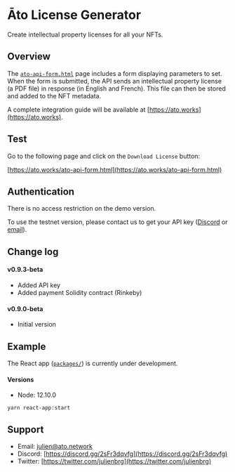 # Āto License Generator

Create intellectual property licenses for all your NFTs. 

## Overview

The [`ato-api-form.html`](https://github.com/ATO-nft/api-client/blob/main/ato-api-form.html) page includes a form displaying parameters to set. When the form is submitted, the API sends an intellectual property license (a PDF file) in response (in English and French). This file can then be stored and added to the NFT metadata.

A complete integration guide will be available at [https://ato.works](https://ato.works).

## Test

Go to the following page and click on the `Download License` button:

[https://ato.works/ato-api-form.html](https://ato.works/ato-api-form.html)

## Authentication

There is no access restriction on the demo version.

To use the testnet version, please contact us to get your API key ([Discord](https://discord.gg/2sFr3dqvfg) or [email](mailto:julien@ato.network)).

## Change log

#### v0.9.3-beta

- Added API key
- Added payment Solidity contract (Rinkeby)

#### v0.9.0-beta 

- Initial version

## Example

The React app ([`packages/`](https://github.com/ATO-nft/api-client/tree/main/packages)) is currently under development.

#### Versions

- Node: 12.10.0

```
yarn react-app:start
```

## Support

- Email: [julien@ato.network](mailto:julien@ato.network)
- Discord: [https://discord.gg/2sFr3dqvfg](https://discord.gg/2sFr3dqvfg)
- Twitter: [https://twitter.com/julienbrg](https://twitter.com/julienbrg)



